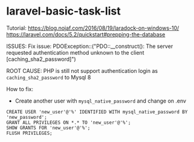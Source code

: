 # laravel-basic-task-list

Tutorial:
https://blog.nojaf.com/2016/08/19/laradock-on-windows-10/
https://laravel.com/docs/5.2/quickstart#prepping-the-database

ISSUES:
Fix issue: PDOException::("PDO::__construct(): The server requested authentication method unknown to the client [caching_sha2_password]")

ROOT CAUSE: PHP is still not support authentication login as `caching_sha2_password` to Mysql 8

How to fix:
- Create another user with `mysql_native_password` and change on .env
```
CREATE USER 'new_user'@'%' IDENTIFIED WITH mysql_native_password BY 'new_password';
GRANT ALL PRIVILEGES ON *.* TO 'new_user'@'%';
SHOW GRANTS FOR 'new_user'@'%';
FLUSH PRIVILEGES;
```
